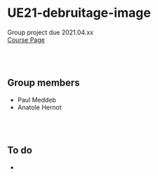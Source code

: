 # UE21-debruitage-image
Group project due 2021.04.xx
<br><a href="https://campus.mines-paristech.fr/course/view.php?id=406" title="Course Page">Course Page</a>

<br><br>

## Group members
* Paul Meddeb
* Anatole Hernot

<br><br>

## To do
* 
